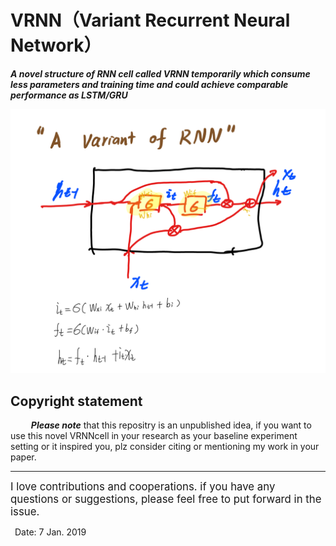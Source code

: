 # VRNN（Variant Recurrent Neural Network）
  

***A novel structure of RNN cell called VRNN temporarily which consume less parameters and training time and could achieve comparable performance as LSTM/GRU***
  

![avatar](https://github.com/alphadl/VRNN/blob/master/img/VRNN.png)
  


## Copyright statement
  

&ensp; &ensp; &ensp; ***Please note*** that this repositry is an unpublished idea, if you want to use this novel VRNNcell in your research as your baseline experiment setting  or it inspired you, plz consider citing or mentioning my work in your paper.
  

---
  


   <big>I love contributions and cooperations.
if you have any questions or suggestions,
please feel free to put forward in the issue.</big>


&ensp;Date: 7 Jan. 2019
